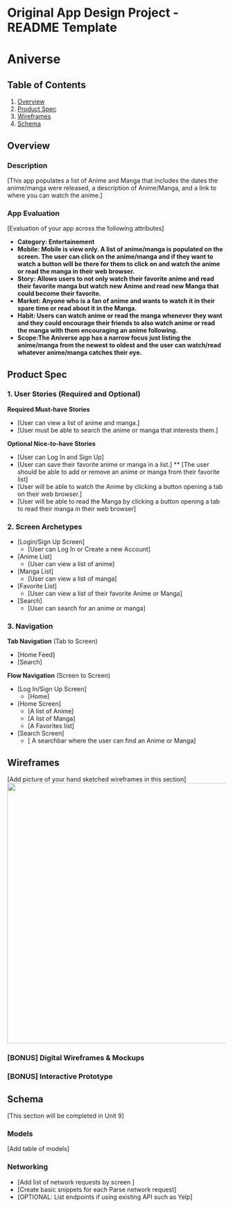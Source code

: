 Original App Design Project - README Template
===

# Aniverse

## Table of Contents
1. [Overview](#Overview)
1. [Product Spec](#Product-Spec)
1. [Wireframes](#Wireframes)
2. [Schema](#Schema)

## Overview
### Description
[This app populates a list of Anime and Manga that includes the dates the anime/manga were released, a description of Anime/Manga, and a link to where you can watch the anime.]

### App Evaluation
[Evaluation of your app across the following attributes]
- **Category: Entertainement**
- **Mobile: Mobile is view only. A list of anime/manga is populated on the screen. The user can click on the anime/manga and if they want to watch a button will be there for them to click on and watch the anime or read the manga in their web browser.**
- **Story: Allows users to not only watch their favorite anime and read their favorite manga but watch new Anime and read new Manga that could become their favorite.**
- **Market: Anyone who is a fan of anime and wants to watch it in their spare time or read about it in the Manga.**
- **Habit: Users can watch anime or read the manga whenever they want and they could encourage their friends to also watch anime or read the manga with them encouraging an anime following.**
- **Scope:The Aniverse app has a narrow focus just listing the anime/manga from the newest to oldest and the user can watch/read whatever anime/manga catches their eye.**

## Product Spec

### 1. User Stories (Required and Optional)

**Required Must-have Stories**
* [User can view a list of anime and manga.]
* [User must be able to search the anime or manga that interests them.]

**Optional Nice-to-have Stories**
* [User can Log In and Sign Up]
* [User can save their favorite anime or manga in a list.]
** [The user should be able to add or remove an anime or manga from their favorite list] 
* [User will be able to watch the Anime by clicking a button opening a tab on their web browser.]
* [User will be able to read the Manga by clicking a button opening a tab to read their manga in their web browser]

### 2. Screen Archetypes

* [Login/Sign Up Screen]
   * [User can Log In or Create a new Account]
* [Anime List]
   * [User can view a list of anime]
* [Manga List]
   * [User can view a list of manga]
* [Favorite List]
   * [User can view a list of their favorite Anime or Manga]
* [Search]
   * [User can search for an anime or manga]

### 3. Navigation

**Tab Navigation** (Tab to Screen)

* [Home Feed]
* [Search]

**Flow Navigation** (Screen to Screen)

* [Log In/Sign Up Screen]
   * [Home]
* [Home Screen]
   * [A list of Anime]
   * [A list of Manga]
   * [A Favorites list]
* [Search Screen]
    * [ A searchbar where the user can find an Anime or Manga]

## Wireframes
[Add picture of your hand sketched wireframes in this section]
<img src="YOUR_WIREFRAME_IMAGE_URL" width=600>

### [BONUS] Digital Wireframes & Mockups

### [BONUS] Interactive Prototype

## Schema 
[This section will be completed in Unit 9]
### Models
[Add table of models]
### Networking
- [Add list of network requests by screen ]
- [Create basic snippets for each Parse network request]
- [OPTIONAL: List endpoints if using existing API such as Yelp]
